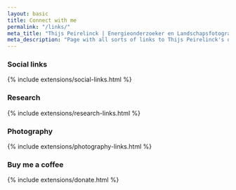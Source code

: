 ```yaml
---
layout: basic
title: Connect with me
permalink: "/links/"
meta_title: "Thijs Peirelinck | Energieonderzoeker en Landschapsfotograaf"
meta_description: "Page with all sorts of links to Thijs Peirelinck's online presence."
---
```

### Social links
{% include extensions/social-links.html %}

### Research
{% include extensions/research-links.html %}

### Photography
{% include extensions/photography-links.html %}

### Buy me a coffee
{% include extensions/donate.html %}


